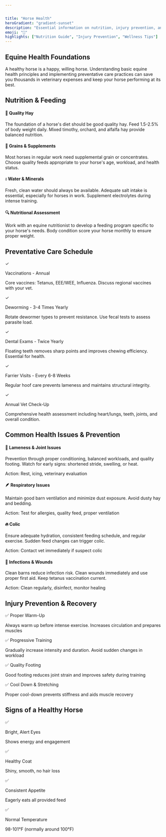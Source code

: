 ```yaml
---


title: "Horse Health"
heroGradient: "gradient-sunset"
description: "Essential information on nutrition, injury prevention, and maintaining optimal health for your equine partner."
emoji: "🏥"
highlights: ["Nutrition Guide", "Injury Prevention", "Wellness Tips"]
---
```




<div class="mb-12">
<h2 class="font-playfair text-3xl font-bold mb-6 text-gray-900">Equine Health Foundations</h2>
<p class="text-gray-700 text-lg leading-relaxed mb-4">
A healthy horse is a happy, willing horse. Understanding basic equine health principles and implementing preventative care practices can save you thousands in veterinary expenses and keep your horse performing at its best.
</p>
<div class="mb-12">
<h2 class="font-playfair text-3xl font-bold mb-6 text-gray-900">Nutrition & Feeding</h2>
<div class="space-y-6">
<div class="bg-green-50 rounded-lg p-6 border-l-4 border-green-500">
<h4 class="font-semibold text-gray-900 mb-3">🌾 Quality Hay</h4>
<p class="text-gray-700">The foundation of a horse's diet should be good quality hay. Feed 1.5-2.5% of body weight daily. Mixed timothy, orchard, and alfalfa hay provide balanced nutrition.</p>
<div class="bg-green-50 rounded-lg p-6 border-l-4 border-green-500">
<h4 class="font-semibold text-gray-900 mb-3">🌽 Grains & Supplements</h4>
<p class="text-gray-700">Most horses in regular work need supplemental grain or concentrates. Choose quality feeds appropriate to your horse's age, workload, and health status.</p>
<div class="bg-green-50 rounded-lg p-6 border-l-4 border-green-500">
<h4 class="font-semibold text-gray-900 mb-3">💧 Water & Minerals</h4>
<p class="text-gray-700">Fresh, clean water should always be available. Adequate salt intake is essential, especially for horses in work. Supplement electrolytes during intense training.</p>
<div class="bg-green-50 rounded-lg p-6 border-l-4 border-green-500">
<h4 class="font-semibold text-gray-900 mb-3">🔍 Nutritional Assessment</h4>
<p class="text-gray-700">Work with an equine nutritionist to develop a feeding program specific to your horse's needs. Body condition score your horse monthly to ensure proper weight.</p>
<div class="mb-12">
<h2 class="font-playfair text-3xl font-bold mb-6 text-gray-900">Preventative Care Schedule</h2>
<div class="bg-blue-50 rounded-lg p-8 border border-blue-200">
<div class="space-y-4">
<div class="flex gap-4">
<span class="bg-blue-500 text-white rounded-full w-10 h-10 flex items-center justify-center font-bold">✓</span>
<div>
<p class="font-semibold text-gray-900">Vaccinations - Annual</p>
<p class="text-gray-700">Core vaccines: Tetanus, EEE/WEE, Influenza. Discuss regional vaccines with your vet.</p>
<div class="flex gap-4">
<span class="bg-blue-500 text-white rounded-full w-10 h-10 flex items-center justify-center font-bold">✓</span>
<div>
<p class="font-semibold text-gray-900">Deworming - 3-4 Times Yearly</p>
<p class="text-gray-700">Rotate dewormer types to prevent resistance. Use fecal tests to assess parasite load.</p>
<div class="flex gap-4">
<span class="bg-blue-500 text-white rounded-full w-10 h-10 flex items-center justify-center font-bold">✓</span>
<div>
<p class="font-semibold text-gray-900">Dental Exams - Twice Yearly</p>
<p class="text-gray-700">Floating teeth removes sharp points and improves chewing efficiency. Essential for health.</p>
<div class="flex gap-4">
<span class="bg-blue-500 text-white rounded-full w-10 h-10 flex items-center justify-center font-bold">✓</span>
<div>
<p class="font-semibold text-gray-900">Farrier Visits - Every 6-8 Weeks</p>
<p class="text-gray-700">Regular hoof care prevents lameness and maintains structural integrity.</p>
<div class="flex gap-4">
<span class="bg-blue-500 text-white rounded-full w-10 h-10 flex items-center justify-center font-bold">✓</span>
<div>
<p class="font-semibold text-gray-900">Annual Vet Check-Up</p>
<p class="text-gray-700">Comprehensive health assessment including heart/lungs, teeth, joints, and overall condition.</p>
<div class="mb-12">
<h2 class="font-playfair text-3xl font-bold mb-6 text-gray-900">Common Health Issues & Prevention</h2>
<div class="grid md:grid-cols-2 gap-6">
<div class="bg-yellow-50 rounded-lg p-6 border border-yellow-200">
<h4 class="font-semibold text-gray-900 mb-3">🦵 Lameness & Joint Issues</h4>
<p class="text-gray-700 mb-3">Prevention through proper conditioning, balanced workloads, and quality footing. Watch for early signs: shortened stride, swelling, or heat.</p>
<p class="text-sm text-gray-600">Action: Rest, icing, veterinary evaluation</p>
<div class="bg-yellow-50 rounded-lg p-6 border border-yellow-200">
<h4 class="font-semibold text-gray-900 mb-3">🪶 Respiratory Issues</h4>
<p class="text-gray-700 mb-3">Maintain good barn ventilation and minimize dust exposure. Avoid dusty hay and bedding.</p>
<p class="text-sm text-gray-600">Action: Test for allergies, quality feed, proper ventilation</p>
<div class="bg-yellow-50 rounded-lg p-6 border border-yellow-200">
<h4 class="font-semibold text-gray-900 mb-3">🔥 Colic</h4>
<p class="text-gray-700 mb-3">Ensure adequate hydration, consistent feeding schedule, and regular exercise. Sudden feed changes can trigger colic.</p>
<p class="text-sm text-gray-600">Action: Contact vet immediately if suspect colic</p>
<div class="bg-yellow-50 rounded-lg p-6 border border-yellow-200">
<h4 class="font-semibold text-gray-900 mb-3">🦠 Infections & Wounds</h4>
<p class="text-gray-700 mb-3">Clean barns reduce infection risk. Clean wounds immediately and use proper first aid. Keep tetanus vaccination current.</p>
<p class="text-sm text-gray-600">Action: Clean regularly, disinfect, monitor healing</p>
<div class="mb-12">
<h2 class="font-playfair text-3xl font-bold mb-6 text-gray-900">Injury Prevention & Recovery</h2>
<div class="space-y-4">
<div class="bg-purple-50 rounded-lg p-4 border-l-4 border-purple-500">
<p class="font-semibold text-gray-900">✅ Proper Warm-Up</p>
<p class="text-gray-700 text-sm">Always warm up before intense exercise. Increases circulation and prepares muscles</p>
<div class="bg-purple-50 rounded-lg p-4 border-l-4 border-purple-500">
<p class="font-semibold text-gray-900">✅ Progressive Training</p>
<p class="text-gray-700 text-sm">Gradually increase intensity and duration. Avoid sudden changes in workload</p>
<div class="bg-purple-50 rounded-lg p-4 border-l-4 border-purple-500">
<p class="font-semibold text-gray-900">✅ Quality Footing</p>
<p class="text-gray-700 text-sm">Good footing reduces joint strain and improves safety during training</p>
<div class="bg-purple-50 rounded-lg p-4 border-l-4 border-purple-500">
<p class="font-semibold text-gray-900">✅ Cool Down & Stretching</p>
<p class="text-gray-700 text-sm">Proper cool-down prevents stiffness and aids muscle recovery</p>
<div class="mb-12">
<h2 class="font-playfair text-3xl font-bold mb-6 text-gray-900">Signs of a Healthy Horse</h2>
<div class="grid md:grid-cols-2 gap-4">
<div class="flex gap-3">
<span class="text-2xl">✅</span>
<div>
<p class="font-semibold text-gray-900">Bright, Alert Eyes</p>
<p class="text-gray-600 text-sm">Shows energy and engagement</p>
<div class="flex gap-3">
<span class="text-2xl">✅</span>
<div>
<p class="font-semibold text-gray-900">Healthy Coat</p>
<p class="text-gray-600 text-sm">Shiny, smooth, no hair loss</p>
<div class="flex gap-3">
<span class="text-2xl">✅</span>
<div>
<p class="font-semibold text-gray-900">Consistent Appetite</p>
<p class="text-gray-600 text-sm">Eagerly eats all provided feed</p>
<div class="flex gap-3">
<span class="text-2xl">✅</span>
<div>
<p class="font-semibold text-gray-900">Normal Temperature</p>
<p class="text-gray-600 text-sm">98-101°F (normally around 100°F)</p>
</section>
